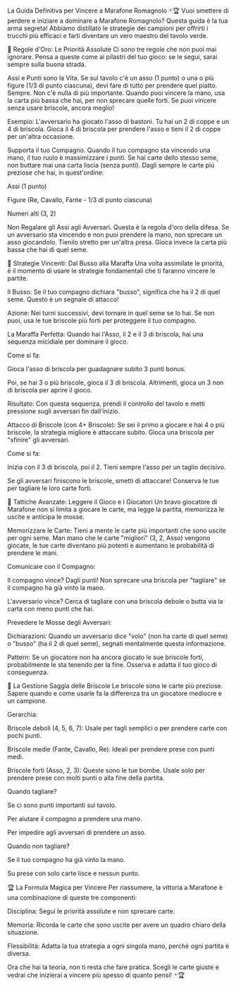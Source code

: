 La Guida Definitiva per Vincere a Marafone Romagnolo 🃏🏆
Vuoi smettere di perdere e iniziare a dominare a Marafone Romagnolo? Questa guida è la tua arma segreta! Abbiamo distillato le strategie dei campioni per offrirti i trucchi più efficaci e farti diventare un vero maestro del tavolo verde.

🚨 Regole d'Oro: Le Priorità Assolute
Ci sono tre regole che non puoi mai ignorare. Pensa a queste come ai pilastri del tuo gioco: se le segui, sarai sempre sulla buona strada.

Assi e Punti sono la Vita.
Se sul tavolo c'è un asso (1 punto) o una o più figure (1/3 di punto ciascuna), devi fare di tutto per prendere quel piatto. Sempre. Non c'è nulla di più importante. Quando puoi vincere la mano, usa la carta più bassa che hai, per non sprecare quelle forti. Se puoi vincere senza usare briscole, ancora meglio!

Esempio: L'avversario ha giocato l'asso di bastoni. Tu hai un 2 di coppe e un 4 di briscola. Gioca il 4 di briscola per prendere l'asso e tieni il 2 di coppe per un'altra occasione.

Supporta il tuo Compagno.
Quando il tuo compagno sta vincendo una mano, il tuo ruolo è massimizzare i punti. Se hai carte dello stesso seme, non buttare mai una carta liscia (senza punti). Dagli sempre le carte più preziose che hai, in quest'ordine:

Assi (1 punto)

Figure (Re, Cavallo, Fante - 1/3 di punto ciascuna)

Numeri alti (3, 2)

Non Regalare gli Assi agli Avversari.
Questa è la regola d'oro della difesa. Se un avversario sta vincendo e non puoi prendere la mano, non sprecare un asso giocandolo. Tienilo stretto per un'altra presa. Gioca invece la carta più bassa che hai di quel seme.

🎯 Strategie Vincenti: Dal Busso alla Maraffa
Una volta assimilate le priorità, è il momento di usare le strategie fondamentali che ti faranno vincere le partite.

Il Busso: Se il tuo compagno dichiara "busso", significa che ha il 2 di quel seme. Questo è un segnale di attacco!

Azione: Nei turni successivi, devi tornare in quel seme se lo hai. Se non puoi, usa le tue briscole più forti per proteggere il tuo compagno.

La Maraffa Perfetta: Quando hai l'Asso, il 2 e il 3 di briscola, hai una sequenza micidiale per dominare il gioco.

Come si fa:

Gioca l'asso di briscola per guadagnare subito 3 punti bonus.

Poi, se hai 3 o più briscole, gioca il 3 di briscola. Altrimenti, gioca un 3 non di briscola per aprire il gioco.

Risultato: Con questa sequenza, prendi il controllo del tavolo e metti pressione sugli avversari fin dall'inizio.

Attacco di Briscole (con 4+ Briscole): Se sei il primo a giocare e hai 4 o più briscole, la strategia migliore è attaccare subito. Gioca una briscola per "sfinire" gli avversari.

Come si fa:

Inizia con il 3 di briscola, poi il 2. Tieni sempre l'asso per un taglio decisivo.

Se gli avversari finiscono le briscole, smetti di attaccare! Conserva le tue per tagliare le loro carte forti.

🧠 Tattiche Avanzate: Leggere il Gioco e i Giocatori
Un bravo giocatore di Marafone non si limita a giocare le carte, ma legge la partita, memorizza le uscite e anticipa le mosse.

Memorizzare le Carte: Tieni a mente le carte più importanti che sono uscite per ogni seme. Man mano che le carte "migliori" (3, 2, Asso) vengono giocate, le tue carte diventano più potenti e aumentano le probabilità di prendere le mani.

Comunicare con il Compagno:

Il compagno vince? Dagli punti! Non sprecare una briscola per "tagliare" se il compagno ha già vinto la mano.

L'avversario vince? Cerca di tagliare con una briscola debole o butta via la carta con meno punti che hai.

Prevedere le Mosse degli Avversari:

Dichiarazioni: Quando un avversario dice "volo" (non ha carte di quel seme) o "busso" (ha il 2 di quel seme), segnati mentalmente questa informazione.

Pattern: Se un giocatore non ha ancora giocato le sue briscole forti, probabilmente le sta tenendo per la fine. Osserva e adatta il tuo gioco di conseguenza.

🎲 La Gestione Saggia delle Briscole
Le briscole sono le carte più preziose. Sapere quando e come usarle fa la differenza tra un giocatore mediocre e un campione.

Gerarchia:

Briscole deboli (4, 5, 6, 7): Usale per tagli semplici o per prendere carte con pochi punti.

Briscole medie (Fante, Cavallo, Re): Ideali per prendere prese con punti medi.

Briscole forti (Asso, 2, 3): Queste sono le tue bombe. Usale solo per prendere prese con molti punti o alla fine della partita.

Quando tagliare?

Se ci sono punti importanti sul tavolo.

Per aiutare il compagno a prendere una mano.

Per impedire agli avversari di prendere un asso.

Quando non tagliare?

Se il tuo compagno ha già vinto la mano.

Su prese con solo carte lisce e nessun punto.

🏆 La Formula Magica per Vincere
Per riassumere, la vittoria a Marafone è una combinazione di queste tre componenti:

Disciplina: Segui le priorità assolute e non sprecare carte.

Memoria: Ricorda le carte che sono uscite per avere un quadro chiaro della situazione.

Flessibilità: Adatta la tua strategia a ogni singola mano, perché ogni partita è diversa.

Ora che hai la teoria, non ti resta che fare pratica. Scegli le carte giuste e vedrai che inizierai a vincere più spesso di quanto pensi! 🃏🏆
